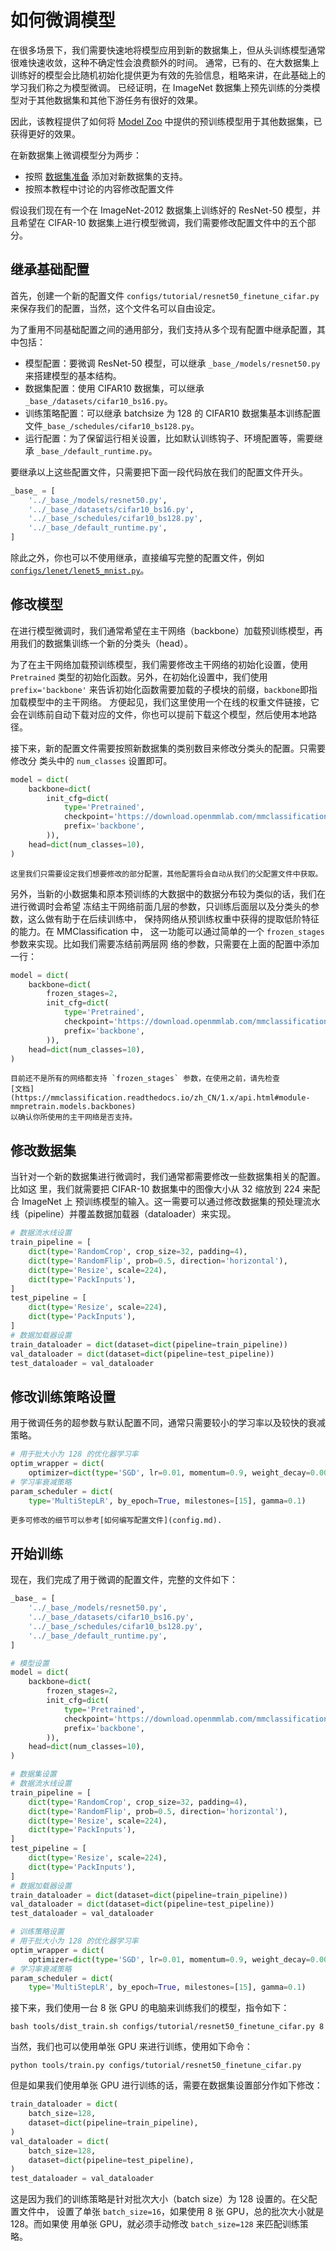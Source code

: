 # 如何微调模型

在很多场景下，我们需要快速地将模型应用到新的数据集上，但从头训练模型通常很难快速收敛，这种不确定性会浪费额外的时间。
通常，已有的、在大数据集上训练好的模型会比随机初始化提供更为有效的先验信息，粗略来讲，在此基础上的学习我们称之为模型微调。
已经证明，在 ImageNet 数据集上预先训练的分类模型对于其他数据集和其他下游任务有很好的效果。

因此，该教程提供了如何将 [Model Zoo](../modelzoo_statistics.md) 中提供的预训练模型用于其他数据集，已获得更好的效果。

在新数据集上微调模型分为两步：

- 按照 [数据集准备](dataset_prepare.md) 添加对新数据集的支持。
- 按照本教程中讨论的内容修改配置文件

假设我们现在有一个在 ImageNet-2012 数据集上训练好的 ResNet-50 模型，并且希望在
CIFAR-10 数据集上进行模型微调，我们需要修改配置文件中的五个部分。

## 继承基础配置

首先，创建一个新的配置文件 `configs/tutorial/resnet50_finetune_cifar.py` 来保存我们的配置，当然，这个文件名可以自由设定。

为了重用不同基础配置之间的通用部分，我们支持从多个现有配置中继承配置，其中包括：

- 模型配置：要微调 ResNet-50 模型，可以继承 `_base_/models/resnet50.py` 来搭建模型的基本结构。
- 数据集配置：使用 CIFAR10 数据集，可以继承 `_base_/datasets/cifar10_bs16.py`。
- 训练策略配置：可以继承 batchsize 为 128 的 CIFAR10 数据集基本训练配置文件`_base_/schedules/cifar10_bs128.py`。
- 运行配置：为了保留运行相关设置，比如默认训练钩子、环境配置等，需要继承 `_base_/default_runtime.py`。

要继承以上这些配置文件，只需要把下面一段代码放在我们的配置文件开头。

```python
_base_ = [
    '../_base_/models/resnet50.py',
    '../_base_/datasets/cifar10_bs16.py',
    '../_base_/schedules/cifar10_bs128.py',
    '../_base_/default_runtime.py',
]
```

除此之外，你也可以不使用继承，直接编写完整的配置文件，例如
[`configs/lenet/lenet5_mnist.py`](https://github.com/open-mmlab/mmclassification/blob/master/configs/lenet/lenet5_mnist.py)。

## 修改模型

在进行模型微调时，我们通常希望在主干网络（backbone）加载预训练模型，再用我们的数据集训练一个新的分类头（head）。

为了在主干网络加载预训练模型，我们需要修改主干网络的初始化设置，使用
`Pretrained` 类型的初始化函数。另外，在初始化设置中，我们使用 `prefix='backbone'`
来告诉初始化函数需要加载的子模块的前缀，`backbone`即指加载模型中的主干网络。
方便起见，我们这里使用一个在线的权重文件链接，它
会在训练前自动下载对应的文件，你也可以提前下载这个模型，然后使用本地路径。

接下来，新的配置文件需要按照新数据集的类别数目来修改分类头的配置。只需要修改分
类头中的 `num_classes` 设置即可。

```python
model = dict(
    backbone=dict(
        init_cfg=dict(
            type='Pretrained',
            checkpoint='https://download.openmmlab.com/mmclassification/v0/resnet/resnet50_8xb32_in1k_20210831-ea4938fc.pth',
            prefix='backbone',
        )),
    head=dict(num_classes=10),
)
```

```{tip}
这里我们只需要设定我们想要修改的部分配置，其他配置将会自动从我们的父配置文件中获取。
```

另外，当新的小数据集和原本预训练的大数据中的数据分布较为类似的话，我们在进行微调时会希望
冻结主干网络前面几层的参数，只训练后面层以及分类头的参数，这么做有助于在后续训练中，
保持网络从预训练权重中获得的提取低阶特征的能力。在 MMClassification 中，
这一功能可以通过简单的一个 `frozen_stages` 参数来实现。比如我们需要冻结前两层网
络的参数，只需要在上面的配置中添加一行：

```python
model = dict(
    backbone=dict(
        frozen_stages=2,
        init_cfg=dict(
            type='Pretrained',
            checkpoint='https://download.openmmlab.com/mmclassification/v0/resnet/resnet50_8xb32_in1k_20210831-ea4938fc.pth',
            prefix='backbone',
        )),
    head=dict(num_classes=10),
)
```

```{note}
目前还不是所有的网络都支持 `frozen_stages` 参数，在使用之前，请先检查
[文档](https://mmclassification.readthedocs.io/zh_CN/1.x/api.html#module-mmpretrain.models.backbones)
以确认你所使用的主干网络是否支持。
```

## 修改数据集

当针对一个新的数据集进行微调时，我们通常都需要修改一些数据集相关的配置。比如这
里，我们就需要把 CIFAR-10 数据集中的图像大小从 32 缩放到 224 来配合 ImageNet 上
预训练模型的输入。这一需要可以通过修改数据集的预处理流水线（pipeline）并覆盖数据加载器（dataloader）来实现。

```python
# 数据流水线设置
train_pipeline = [
    dict(type='RandomCrop', crop_size=32, padding=4),
    dict(type='RandomFlip', prob=0.5, direction='horizontal'),
    dict(type='Resize', scale=224),
    dict(type='PackInputs'),
]
test_pipeline = [
    dict(type='Resize', scale=224),
    dict(type='PackInputs'),
]
# 数据加载器设置
train_dataloader = dict(dataset=dict(pipeline=train_pipeline))
val_dataloader = dict(dataset=dict(pipeline=test_pipeline))
test_dataloader = val_dataloader
```

## 修改训练策略设置

用于微调任务的超参数与默认配置不同，通常只需要较小的学习率以及较快的衰减策略。

```python
# 用于批大小为 128 的优化器学习率
optim_wrapper = dict(
    optimizer=dict(type='SGD', lr=0.01, momentum=0.9, weight_decay=0.0001))
# 学习率衰减策略
param_scheduler = dict(
    type='MultiStepLR', by_epoch=True, milestones=[15], gamma=0.1)
```

```{tip}
更多可修改的细节可以参考[如何编写配置文件](config.md).
```

## 开始训练

现在，我们完成了用于微调的配置文件，完整的文件如下：

```python
_base_ = [
    '../_base_/models/resnet50.py',
    '../_base_/datasets/cifar10_bs16.py',
    '../_base_/schedules/cifar10_bs128.py',
    '../_base_/default_runtime.py',
]

# 模型设置
model = dict(
    backbone=dict(
        frozen_stages=2,
        init_cfg=dict(
            type='Pretrained',
            checkpoint='https://download.openmmlab.com/mmclassification/v0/resnet/resnet50_8xb32_in1k_20210831-ea4938fc.pth',
            prefix='backbone',
        )),
    head=dict(num_classes=10),
)

# 数据集设置
# 数据流水线设置
train_pipeline = [
    dict(type='RandomCrop', crop_size=32, padding=4),
    dict(type='RandomFlip', prob=0.5, direction='horizontal'),
    dict(type='Resize', scale=224),
    dict(type='PackInputs'),
]
test_pipeline = [
    dict(type='Resize', scale=224),
    dict(type='PackInputs'),
]
# 数据加载器设置
train_dataloader = dict(dataset=dict(pipeline=train_pipeline))
val_dataloader = dict(dataset=dict(pipeline=test_pipeline))
test_dataloader = val_dataloader

# 训练策略设置
# 用于批大小为 128 的优化器学习率
optim_wrapper = dict(
    optimizer=dict(type='SGD', lr=0.01, momentum=0.9, weight_decay=0.0001))
# 学习率衰减策略
param_scheduler = dict(
    type='MultiStepLR', by_epoch=True, milestones=[15], gamma=0.1)

```

接下来，我们使用一台 8 张 GPU 的电脑来训练我们的模型，指令如下：

```shell
bash tools/dist_train.sh configs/tutorial/resnet50_finetune_cifar.py 8
```

当然，我们也可以使用单张 GPU 来进行训练，使用如下命令：

```shell
python tools/train.py configs/tutorial/resnet50_finetune_cifar.py
```

但是如果我们使用单张 GPU 进行训练的话，需要在数据集设置部分作如下修改：

```python
train_dataloader = dict(
    batch_size=128,
    dataset=dict(pipeline=train_pipeline),
)
val_dataloader = dict(
    batch_size=128,
    dataset=dict(pipeline=test_pipeline),
)
test_dataloader = val_dataloader
```

这是因为我们的训练策略是针对批次大小（batch size）为 128 设置的。在父配置文件中，
设置了单张 `batch_size=16`，如果使用 8 张 GPU，总的批次大小就是 128。而如果使
用单张 GPU，就必须手动修改 `batch_size=128` 来匹配训练策略。
